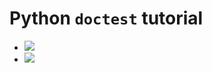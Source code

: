 # Python `doctest` tutorial

<ul>
  <li><a href=https://youtu.be/4a8MZvoomV8><img src='https://i.ytimg.com/vi/4a8MZvoomV8/mqdefault.jpg'/></a></li>
  <li><a href=https://youtu.be/n9GVb_MOylg><img src='https://i.ytimg.com/vi/n9GVb_MOylg/mqdefault.jpg'/></a></li>
</ul>

